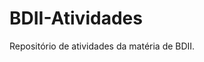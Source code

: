 # BDII-Atividades

Repositório de atividades da matéria de BDII.
```sudo -i -u postgres
``` 
<!-- extract tar.xz file -->
